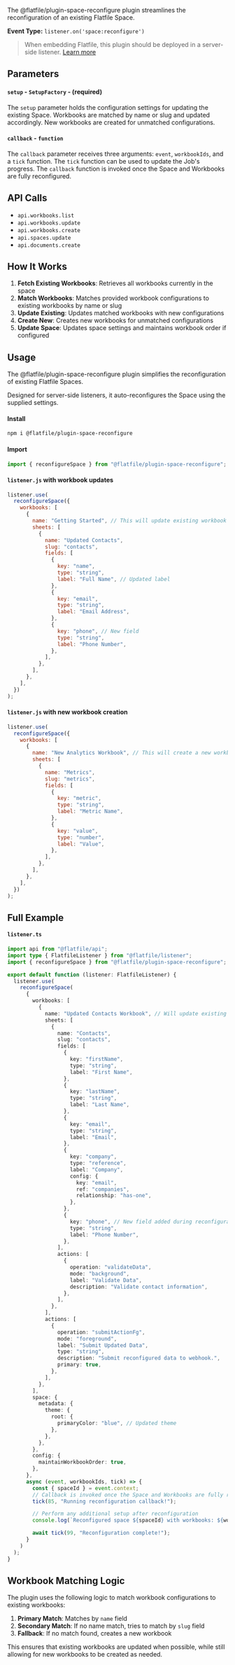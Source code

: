 <!-- START_INFOCARD -->

The @flatfile/plugin-space-reconfigure plugin streamlines the reconfiguration of an existing Flatfile Space.

**Event Type:**
`listener.on('space:reconfigure')`

<!-- END_INFOCARD -->


> When embedding Flatfile, this plugin should be deployed in a server-side listener. [Learn more](/docs/orchestration/listeners#listener-types)


## Parameters

#### `setup` - `SetupFactory` - (required)

The `setup` parameter holds the configuration settings for updating the existing Space. Workbooks are matched by name or slug and updated accordingly. New workbooks are created for unmatched configurations.


#### `callback` - `function`

The `callback` parameter receives three arguments: `event`, `workbookIds`, and a `tick` function. The `tick` function can be used to update the Job's progress. The `callback` function is invoked once the Space and Workbooks are fully reconfigured.


## API Calls

- `api.workbooks.list`
- `api.workbooks.update`
- `api.workbooks.create`
- `api.spaces.update`
- `api.documents.create`


## How It Works

1. **Fetch Existing Workbooks**: Retrieves all workbooks currently in the space
2. **Match Workbooks**: Matches provided workbook configurations to existing workbooks by name or slug
3. **Update Existing**: Updates matched workbooks with new configurations
4. **Create New**: Creates new workbooks for unmatched configurations
5. **Update Space**: Updates space settings and maintains workbook order if configured


## Usage

The @flatfile/plugin-space-reconfigure plugin simplifies the reconfiguration of existing Flatfile Spaces.

Designed for server-side listeners, it auto-reconfigures the Space using the supplied settings.

#### Install

```bash install
npm i @flatfile/plugin-space-reconfigure
```

#### Import

```js import
import { reconfigureSpace } from "@flatfile/plugin-space-reconfigure";
```

#### `listener.js` with workbook updates

```js listener.js
listener.use(
  reconfigureSpace({
    workbooks: [
      {
        name: "Getting Started", // This will update existing workbook with this name
        sheets: [
          {
            name: "Updated Contacts",
            slug: "contacts",
            fields: [
              {
                key: "name",
                type: "string",
                label: "Full Name", // Updated label
              },
              {
                key: "email",
                type: "string",
                label: "Email Address",
              },
              {
                key: "phone", // New field
                type: "string",
                label: "Phone Number",
              },
            ],
          },
        ],
      },
    ],
  })
);
```

#### `listener.js` with new workbook creation

```js listener.js
listener.use(
  reconfigureSpace({
    workbooks: [
      {
        name: "New Analytics Workbook", // This will create a new workbook
        sheets: [
          {
            name: "Metrics",
            slug: "metrics",
            fields: [
              {
                key: "metric",
                type: "string",
                label: "Metric Name",
              },
              {
                key: "value",
                type: "number",
                label: "Value",
              },
            ],
          },
        ],
      },
    ],
  })
);
```


## Full Example

#### `listener.ts`

```typescript listener.ts
import api from "@flatfile/api";
import type { FlatfileListener } from "@flatfile/listener";
import { reconfigureSpace } from "@flatfile/plugin-space-reconfigure";

export default function (listener: FlatfileListener) {
  listener.use(
    reconfigureSpace(
      {
        workbooks: [
          {
            name: "Updated Contacts Workbook", // Will update existing or create new
            sheets: [
              {
                name: "Contacts",
                slug: "contacts",
                fields: [
                  {
                    key: "firstName",
                    type: "string",
                    label: "First Name",
                  },
                  {
                    key: "lastName",
                    type: "string",
                    label: "Last Name",
                  },
                  {
                    key: "email",
                    type: "string",
                    label: "Email",
                  },
                  {
                    key: "company",
                    type: "reference",
                    label: "Company",
                    config: {
                      key: "email",
                      ref: "companies",
                      relationship: "has-one",
                    },
                  },
                  {
                    key: "phone", // New field added during reconfiguration
                    type: "string",
                    label: "Phone Number",
                  },
                ],
                actions: [
                  {
                    operation: "validateData",
                    mode: "background",
                    label: "Validate Data",
                    description: "Validate contact information",
                  },
                ],
              },
            ],
            actions: [
              {
                operation: "submitActionFg",
                mode: "foreground",
                label: "Submit Updated Data",
                type: "string",
                description: "Submit reconfigured data to webhook.",
                primary: true,
              },
            ],
          },
        ],
        space: {
          metadata: {
            theme: {
              root: {
                primaryColor: "blue", // Updated theme
              },
            },
          },
        },
        config: {
          maintainWorkbookOrder: true,
        },
      },
      async (event, workbookIds, tick) => {
        const { spaceId } = event.context;
        // Callback is invoked once the Space and Workbooks are fully reconfigured.
        tick(85, "Running reconfiguration callback!");

        // Perform any additional setup after reconfiguration
        console.log(`Reconfigured space ${spaceId} with workbooks: ${workbookIds.join(', ')}`);

        await tick(99, "Reconfiguration complete!");
      }
    )
  );
}
```

## Workbook Matching Logic

The plugin uses the following logic to match workbook configurations to existing workbooks:

1. **Primary Match**: Matches by `name` field
2. **Secondary Match**: If no name match, tries to match by `slug` field
3. **Fallback**: If no match found, creates a new workbook

This ensures that existing workbooks are updated when possible, while still allowing for new workbooks to be created as needed.
